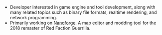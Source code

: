 - Developer interested in game engine and tool development, along with many related topics such as binary file formats, realtime rendering, and network programming.
- Primarily working on [Nanoforge](https://github.com/Moneyl/Nanoforge). A map editor and modding tool for the 2018 remaster of Red Faction Guerrilla.
